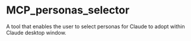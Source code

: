 # MCP_personas_selector
A tool that enables the user to select personas for Claude to adopt within Claude desktop window.
